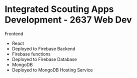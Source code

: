 # Integrated Scouting Apps Development - 2637 Web Dev
Frontend
- React
- Deployed to Firebase
Backend
- Firebase functions
- Deployed to Firebase
Database
- MongoDB
- Deployed to MongoDB Hosting Service
